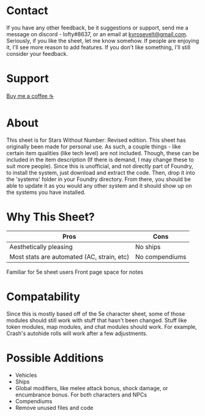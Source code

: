 


# Contact
If you have any other feedback, be it suggestions or support, send me a message on discord - lofty#8637, or an email at kvrosevelt@gmail.com. Seriously, if you like the sheet, let me know somehow. If people are enjoying it, I'll see more reason to add features. If you don't like something, I'll still consider your feedback.


# Support
[Buy me a coffee ☕](https://www.buymeacoffee.com/lofty)

# About

This sheet is for Stars Without Number: Revised edition. 
This sheet has originally been made for personal use. As such, a couple things - like certain item qualities (like tech level) are not included. Though, these can be included in the item description (If there is demand, I may change these to suit more people). Since this is unofficial, and not directly part of Foundry, to install the system, just download and extract the code. Then, drop it into the 'systems' folder in your Foundry directory. From there, you should be able to update it as you would any other system and it should show up on the systems you have installed. 

# Why This Sheet?

Pros | Cons
------------ | -------------
Aesthetically pleasing | No ships
Most stats are automated (AC, strain, etc) | No compendiums
Familiar for 5e sheet users
Front page space for notes



# Compatability
Since this is mostly based off of the 5e character sheet, some of those modules should still work with stuff that hasn't been changed. Stuff like token modules, map modules, and chat modules should work. 
For example, Crash's autohide rolls will work after a few adjustments.


# Possible Additions
- Vehicles
- Ships
- Global modifiers, like melee attack bonus, shock damage, or encumbrance bonus. For both characters and NPCs
- Compendiums
- Remove unused files and code

